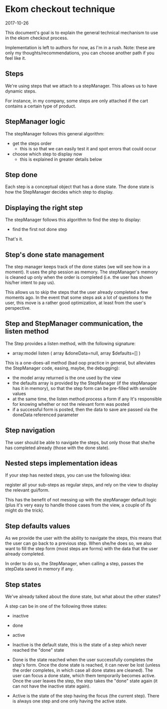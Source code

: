 Ekom checkout technique
===========================
2017-10-26



This document's goal is to explain the general technical mechanism to use  
in the ekom checkout process.

Implementation is left to authors for now, as I'm in a rush.
Note: these are only my thoughts/recommendations, you can choose another path if you feel like it. 






Steps
-------------

We're using steps that we attach to a stepManager.
This allows us to have dynamic steps.

For instance, in my company, some steps are only attached if the cart contains a certain
type of product.




StepManager logic
---------------------

The stepManager follows this general algorithm:


- get the steps order 
    - this is so that we can easily test it and spot errors that could occur
- choose which step to display now
    - this is explained in greater details below
    
    
    
Step done
------------
Each step is a conceptual object that has a done state.
The done state is how the StepManager decides which step to display.



Displaying the right step
--------------------------

The stepManager follows this algorithm to find the step to display:

- find the first not done step

That's it.



Step's done state management
---------------------------
The step manager keeps track of the done states (we will see how in a moment).
It uses the php session as memory.
The stepManager's memory is cleaned up only when the order is completed (i.e. the user has
shown his/her intent to pay us).

This allows us to skip the steps that the user already completed a few moments ago.
In the event that some steps ask a lot of questions to the user, this move is a rather good optimization,
at least from the user's perspective. 
 
 
 
Step and StepManager communication, the listen method
--------------------------------

The Step provides a listen method, with the following signature:


- array:model     listen ( array &doneData=null, array $defaults=[] )


This is a one-does-all method (bad oop practice in general, but alleviates the StepManager
code, easing, maybe, the debugging):


- the model array returned is the one used by the view
- the defaults array is provided by the StepManager (if the stepManager has it in memory), so that the step form
            can be pre-filled with sensible values
- at the same time, the listen method process a form if any 
        It's responsible for knowing whether or not the relevant form was posted
- if a successful form is posted, then the data to save are passed via the doneData 
        referenced parameter




Step navigation
---------------
The user should be able to navigate the steps, 
but only those that she/he has completed already (those with the done state).








Nested steps implementation ideas
------------------------------------
If your step has nested steps, you can use the following idea:

register all your sub-steps as regular steps, and rely on the view to display the relevant gui/form.

This has the benefit of not messing up with the stepManager default logic (plus it's very easy
to handle those cases from the view, a couple of ifs might do the trick). 





Step defaults values
-----------------------

As we provide the user with the ability to navigate the steps, this means that the user can go back to a previous step.
When she/he does so, we also want to fill the step form (most steps are forms) with the data that the user already
completed.

In order to do so, the StepManager, when calling a step, passes the stepData saved in memory if any.



Step states
---------------
We've already talked about the done state, but what about the other states?

A step can be in one of the following three states:

- inactive
- done
- active


- Inactive is the default state, this is the state of a step which never reached the "done" state
- Done is the state reached when the user successfully completes the step's form.
        Once the done state is reached, it can never be lost (unless the order completes, in which case all done 
        states are cleaned).
        The user can focus a done state, which them temporarily becomes active.
        Once the user leaves the step, the step takes the "done" state again (it can not have the inactive state again).
        
        
- Active is the state of the step having the focus (the current step).
        There is always one step and one only having the active state.  








